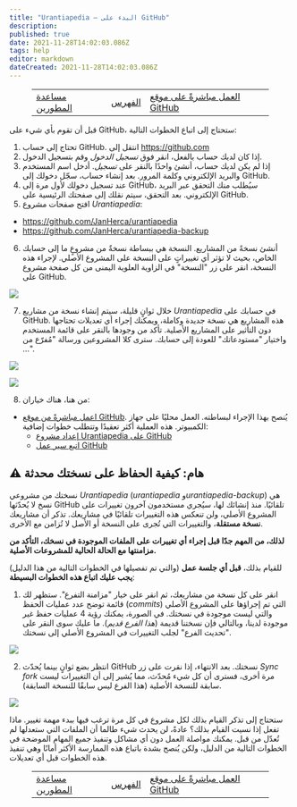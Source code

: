 ```yaml
---
title: "Urantiapedia — البدء على GitHub"
description: 
published: true
date: 2021-11-28T14:02:03.086Z
tags: help
editor: markdown
dateCreated: 2021-11-28T14:02:03.086Z
---
```


<figure class="table chapter-navigator">
  <table>
    <tbody>
      <tr>
        <td><a href="/ar/help/devs">مساعدة المطورين</a></td>
        <td><a href="/ar/help">الفهرس</a></td>
        <td><a href="/ar/help/github_edit_on_web.md">العمل مباشرةً على موقع GitHub</a></td>
      </tr>
    </tbody>
  </table>
</figure>

قبل أن تقوم بأي شيء على GitHub، ستحتاج إلى اتباع الخطوات التالية:

1. تحتاج إلى حساب GitHub. انتقل إلى https://github.com
2. إذا كان لديك حساب بالفعل، انقر فوق *تسجيل الدخول* وقم بتسجيل الدخول.
3. إذا لم يكن لديك حساب، أنشئ واحدًا بالنقر على *تسجيل*. أدخل اسم المستخدم والبريد الإلكتروني وكلمة المرور. بعد إنشاء حساب، سجّل دخولك إلى GitHub.
4. عند تسجيل دخولك لأول مرة إلى GitHub، سيُطلب منك التحقق عبر البريد الإلكتروني. بعد التحقق، سيتم نقلك إلى صفحتك الرئيسية على GitHub.
5. افتح صفحات مشروع *Urantiapedia*:
  - https://github.com/JanHerca/urantiapedia
  - https://github.com/JanHerca/urantiapedia-backup
6. أنشئ نسخةً من المشاريع. النسخة هي ببساطة نسخةٌ من مشروعٍ ما إلى حسابك الخاص، بحيث لا تؤثر أي تغييراتٍ على النسخة على المشروع الأصلي. لإجراء هذه النسخة، انقر على زر "النسخة" في الزاوية العلوية اليمنى من كل صفحة مشروع على GitHub.

![](/image/help/github_fork_1.png)

7. خلال ثوانٍ قليلة، سيتم إنشاء نسخة من مشاريع *Urantiapedia* في حسابك على GitHub. هذه المشاريع هي نسخة جديدة وكاملة، ويمكنك إجراء أي تعديلات تحتاجها دون التأثير على المشاريع الأصلية. تأكد من وجودها بالنقر على قائمة المستخدم واختيار "مستودعاتك" للعودة إلى حسابك. سترى كلا المشروعين ورسالة "مُفرّع من ...".

![](/image/help/github_fork_2.png)

![](/image/help/github_fork_3.png)

8. من هنا، هناك خياران:
  - [اعمل مباشرةً من موقع GitHub](/ar/help/github_edit_on_web). يُنصح بهذا الإجراء لبساطته.
  العمل محليًا على جهاز الكمبيوتر. هذه العملية أكثر تعقيدًا وتتطلب خطوات إضافية:
    - [إعداد مشروع Urantiapedia على GitHub](/ar/help/github_setting)
    - [اتبع سير عمل GitHub](/ar/help/github_edit_local)


## :warning: هام: كيفية الحفاظ على نسختك محدثة

نسختك من مشروعي *Urantiapedia* (*urantiapedia* و*urantiapedia-backup*) هي نسخ لا يُحدّثها GitHub تلقائيًا. منذ إنشائك لها، سيُجري مستخدمون آخرون تغييرات على المشروع الأصلي، ولن تنعكس هذه التغييرات تلقائيًا في مشاريعك. تذكر أن مشاريعك **نسخة مستقلة**، والتغييرات التي تُجرى على النسخة أو الأصل لا تُزامن مع الأخرى.

**لذلك، من المهم جدًا قبل إجراء أي تغييرات على الملفات الموجودة في نسخك، التأكد من مزامنتها مع الحالة الحالية للمشروعات الأصلية.**

للقيام بذلك، **قبل أي جلسة عمل** (والتي تم تفصيلها في الخطوات التالية من هذا الدليل) **يجب عليك اتباع هذه الخطوات البسيطة**:

1. انقر على كل نسخة من مشاريعك، ثم انقر على خيار "مزامنة التفرع". ستظهر لك قائمة توضح عدد عمليات الحفظ (_commits_) التي تم إجراؤها على المشروع الأصلي والتي ليست موجودة في نسختك. في الصورة، يمكنك رؤية 4 عمليات حفظ غير موجودة لدينا، وبالتالي فإن نسختنا قديمة (_هذا الفرع قديم_). ما عليك سوى النقر على "تحديث الفرع" لجلب التغييرات في المشروع الأصلي إلى نسختك.

![](/image/help/github_fork_4.png)

2. انتظر بضع ثوانٍ بينما يُحدّث GitHub نسختك. بعد الانتهاء، إذا نقرت على زر _Sync fork_ مرة أخرى، فسترى أن كل شيء مُحدّث، مما يُشير إلى أن التغييرات ليست سابقة للنسخة الأصلية (هذا الفرع ليس سابقًا للنسخة السابقة).

![](/image/help/github_fork_5.png)

ستحتاج إلى تذكر القيام بذلك لكل مشروع في كل مرة ترغب فيها ببدء مهمة تغيير. ماذا تفعل إذا نسيت القيام بذلك؟ عادةً، لن يحدث شيء طالما أن الملفات التي ستعدلها لم تُعدّل من قبل. يمكنك مواصلة العمل دون أي مشاكل وتنفيذ جميع المهام الموضحة في الخطوات التالية من الدليل، ولكن يُنصح بشدة باتباع هذه الممارسة الأكثر أمانًا وهي تنفيذ هذه الخطوات قبل أي تعديلات.

<figure class="table chapter-navigator">
  <table>
    <tbody>
      <tr>
        <td><a href="/ar/help/devs">مساعدة المطورين</a></td>
        <td><a href="/ar/help">الفهرس</a></td>
        <td><a href="/ar/help/github_edit_on_web.md">العمل مباشرةً على موقع GitHub</a></td>
      </tr>
    </tbody>
  </table>
</figure>